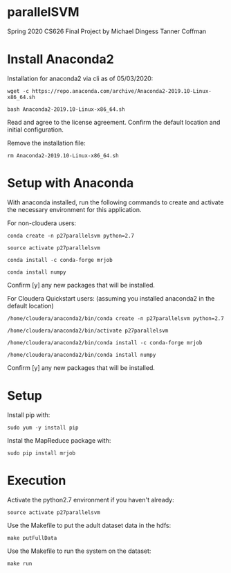 # parallelSVM
Spring 2020 CS626 Final Project by Michael Dingess Tanner Coffman


# Install Anaconda2

 Installation for anaconda2 via cli as of 05/03/2020:

	wget -c https://repo.anaconda.com/archive/Anaconda2-2019.10-Linux-x86_64.sh

	bash Anaconda2-2019.10-Linux-x86_64.sh

 Read and agree to the license agreement. Confirm the default location and initial configuration.

 Remove the installation file:

	rm Anaconda2-2019.10-Linux-x86_64.sh
	

# Setup with Anaconda

 With anaconda installed, run the following commands to create and activate the necessary environment for this application.

 For non-cloudera users:

	conda create -n p27parallelsvm python=2.7

	source activate p27parallelsvm

	conda install -c conda-forge mrjob

	conda install numpy

 Confirm [y] any new packages that will be installed.

 For Cloudera Quickstart users: (assuming you installed anaconda2 in the default location)

	/home/cloudera/anaconda2/bin/conda create -n p27parallelsvm python=2.7

	/home/cloudera/anaconda2/bin/activate p27parallelsvm

	/home/cloudera/anaconda2/bin/conda install -c conda-forge mrjob

	/home/cloudera/anaconda2/bin/conda install numpy

 Confirm [y] any new packages that will be installed.

# Setup

Install pip with:

`sudo yum -y install pip`

Instal the MapReduce package with:

`sudo pip install mrjob`


# Execution

 Activate the python2.7 environment if you haven't already:

	source activate p27parallelsvm

 Use the Makefile to put the adult dataset data in the hdfs:

	make putFullData

 Use the Makefile to run the system on the dataset:

	make run
